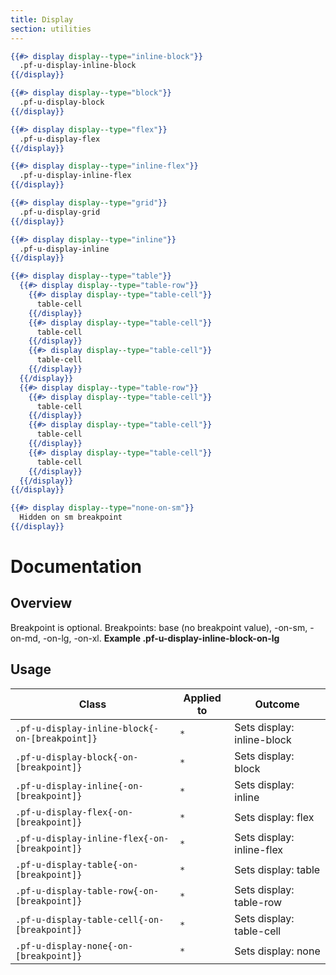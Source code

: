 ```yaml
---
title: Display
section: utilities
---
```


```hbs title=Display-inline-block
{{#> display display--type="inline-block"}}
  .pf-u-display-inline-block
{{/display}}
```

```hbs title=Display-block
{{#> display display--type="block"}}
  .pf-u-display-block
{{/display}}
```

```hbs title=Display-flex
{{#> display display--type="flex"}}
  .pf-u-display-flex
{{/display}}
```

```hbs title=Display-inline-flex
{{#> display display--type="inline-flex"}}
  .pf-u-display-inline-flex
{{/display}}
```

```hbs title=Display-grid
{{#> display display--type="grid"}}
  .pf-u-display-grid
{{/display}}
```

```hbs title=Display-inline
{{#> display display--type="inline"}}
  .pf-u-display-inline
{{/display}}
```

```hbs title=Display-table
{{#> display display--type="table"}}
  {{#> display display--type="table-row"}}
    {{#> display display--type="table-cell"}}
      table-cell
    {{/display}}
    {{#> display display--type="table-cell"}}
      table-cell
    {{/display}}
    {{#> display display--type="table-cell"}}
      table-cell
    {{/display}}
  {{/display}}
  {{#> display display--type="table-row"}}
    {{#> display display--type="table-cell"}}
      table-cell
    {{/display}}
    {{#> display display--type="table-cell"}}
      table-cell
    {{/display}}
    {{#> display display--type="table-cell"}}
      table-cell
    {{/display}}
  {{/display}}
{{/display}}
```

```hbs title=Display-none
{{#> display display--type="none-on-sm"}}
  Hidden on sm breakpoint
{{/display}}
```

# Documentation
## Overview

Breakpoint is optional. Breakpoints: base (no breakpoint value), -on-sm, -on-md, -on-lg, -on-xl. **Example .pf-u-display-inline-block-on-lg**


## Usage

| Class | Applied to | Outcome |
| -- | -- | -- |
| `.pf-u-display-inline-block{-on-[breakpoint]}` | `*` |  Sets display: inline-block |
| `.pf-u-display-block{-on-[breakpoint]}` | `*` |  Sets display: block |
| `.pf-u-display-inline{-on-[breakpoint]}` | `*` |  Sets display: inline |
| `.pf-u-display-flex{-on-[breakpoint]}` | `*` |  Sets display: flex |
| `.pf-u-display-inline-flex{-on-[breakpoint]}` | `*` |  Sets display: inline-flex |
| `.pf-u-display-table{-on-[breakpoint]}` | `*` |  Sets display: table |
| `.pf-u-display-table-row{-on-[breakpoint]}` | `*` |  Sets display: table-row |
| `.pf-u-display-table-cell{-on-[breakpoint]}` | `*` |  Sets display: table-cell |
| `.pf-u-display-none{-on-[breakpoint]}` | `*` |  Sets display: none |
